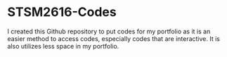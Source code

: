 # STSM2616-Codes
I created this Github repository to put codes for my portfolio as it is an easier method to access codes, especially codes that are interactive. It is also utilizes less space in my portfolio. 
